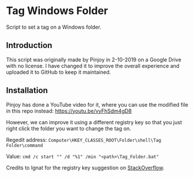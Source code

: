 # Tag Windows Folder
Script to set a tag on a Windows folder.

## Introduction
This script was originally made by Pinjoy in 2-10-2019 on a Google Drive with no license. I have changed it to improve the overall experience and uploaded it to GitHub to keep it maintained.

## Installation
Pinjoy has done a YouTube video for it, where you can use the modified file in this repo instead: https://youtu.be/vyFhSdm4gD8

However, we can improve it using a different registry key so that you just right click the folder you want to change the tag on.

Regedit address: `Computer\HKEY_CLASSES_ROOT\Folder\shell\Tag Folder\command`

Value: `cmd /c start "" /d "%1" /min "<path>\Tag_Folder.bat"`

Credits to Ignat for the registry key suggestion on [StackOverflow](https://superuser.com/questions/1263318/how-to-add-tags-to-a-folder-in-windows-10#comment2558150_1408215).
